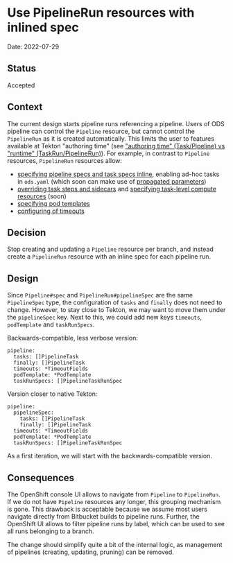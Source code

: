 # Use PipelineRun resources with inlined spec

Date: 2022-07-29

## Status

Accepted

## Context

The current design starts pipeline runs referencing a pipeline. Users of ODS pipeline can control the `Pipeline` resource, but cannot control the `PipelineRun` as it is created automatically. This limits the user to features available at Tekton "authoring time" (see ["authoring time" (Task/Pipeline) vs "runtime" (TaskRun/PipelineRun)](https://github.com/tektoncd/community/blob/main/design-principles.md#reusability)). For example, in contrast to `Pipeline` resources, `PipelineRun` resources allow:

* [specifying pipeline specs and task specs inline](https://github.com/tektoncd/pipeline/blob/release-v0.38.x/examples/v1beta1/pipelineruns/pipelinerun-with-pipelinespec-and-taskspec.yaml), enabling ad-hoc tasks in `ods.yaml` (which soon can make use of [propagated parameters](https://tekton.dev/docs/pipelines/pipelineruns/#propagated-parameters))
* [overriding task steps and sidecars](https://tekton.dev/docs/pipelines/taskruns/#overriding-task-steps-and-sidecars) and [specifying task-level compute resources](https://tekton.dev/docs/pipelines/pipelineruns/#specifying-task-level-computeresources) (soon)
* [specifying pod templates](https://tekton.dev/docs/pipelines/pipelineruns/#specifying-a-pod-template)
* [configuring of timeouts](https://tekton.dev/docs/pipelines/pipelineruns/#configuring-a-failure-timeout)

## Decision

Stop creating and updating a `Pipeline` resource per branch, and instead create a `PipelineRun` resource with an inline spec for each pipeline run.

## Design

Since `Pipeline#spec` and `PipelineRun#pipelineSpec` are the same `PipelineSpec` type, the configuration of `tasks` and `finally` does not need to change. However, to stay close to Tekton, we may want to move them under the `pipelineSpec` key. Next to this, we could add new keys `timeouts`, `podTemplate` and `taskRunSpecs`.

Backwards-compatible, less verbose version:

```
pipeline:
  tasks: []PipelineTask
  finally: []PipelineTask
  timeouts: *TimeoutFields
  podTemplate: *PodTemplate
  taskRunSpecs: []PipelineTaskRunSpec
```

Version closer to native Tekton:

```
pipeline:
  pipelineSpec:
    tasks: []PipelineTask
    finally: []PipelineTask
  timeouts: *TimeoutFields
  podTemplate: *PodTemplate
  taskRunSpecs: []PipelineTaskRunSpec
```

As a first iteration, we will start with the backwards-compatible version.

## Consequences

The OpenShift console UI allows to navigate from `Pipeline` to `PipelineRun`. If we do not have `Pipeline` resources any longer, this grouping mechanism is gone. This drawback is acceptable because we assume most users navigate directly from Bitbucket builds to pipeline runs. Further, the OpenShift UI allows to filter pipeline runs by label, which can be used to see all runs belonging to a branch.

The change should simplify quite a bit of the internal logic, as management of pipelines (creating, updating, pruning) can be removed.
